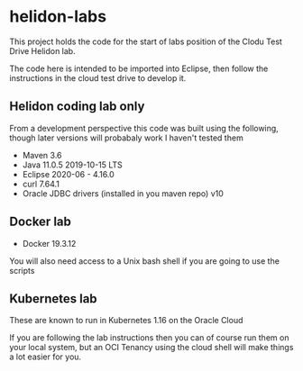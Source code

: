 # helidon-labs
This project holds the code for the start of labs position of the Clodu Test Drive Helidon lab.

The code here is intended to be imported into Eclipse, then follow the instructions in the cloud test drive to develop it.

## Helidon coding lab only

From a development perspective this code was built using the following, though later versions will probabaly work I haven't tested them

  - Maven 3.6
  - Java 11.0.5 2019-10-15 LTS
  - Eclipse 2020-06 - 4.16.0
  - curl 7.64.1 
  - Oracle JDBC drivers (installed in you maven repo) v10

## Docker lab

  - Docker 19.3.12
  
You will also need access to a Unix bash shell if you are going to use the scripts

## Kubernetes lab

These are known to run in Kubernetes 1.16 on the Oracle Cloud

If you are following the lab instructions then you can of course run them on your local system, but an OCI Tenancy using the cloud shell will make things a lot easier for you.
